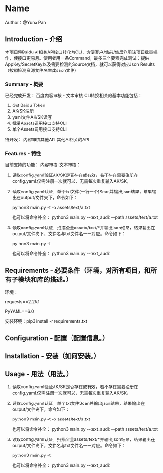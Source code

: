 # Name

 Author：@Yuna Pan

## Introduction - 介绍

本项目将Baidu AI相关API接口转化为CLI，方便客户/售前/售后利用该项目批量操作，使接口更易用。使用者用一条Command，最多三个要素完成测试：提供AppKey/SecretKey以及需要检测的Source文档，就可以获得对应Json Results（按照检测资源文件名生成Json文件）

### Summary - 概要

已经完成开发：
百度内容审核 - 文本审核
CLI转换相关的基本功能包括：
1. Get Baidu Token
2. AK/SK注册
3. yaml文件AK/SK读写
4. 批量Assets调用接口支持CLI
5. 单个Assets调用接口支持CLI

待开发：
内容审核其他API
其他AI相关的API

### Features - 特性

目前支持的功能：
内容审核-文本审核：
1. 读取config.yaml验证AK/SK是否存在或有效，若不存在需要注册在config.yaml.仅需注册一次就可以，无需每次重复输入AK/SK。
2. 读取config.yaml认证，单个txt文件(一行一个)Scan并输出json结果，结果输出在output/文件夹下，命令如下：
    
    python3 main.py -t -p assets/text/a.txt 

    也可以将命令补全：
    python3 main.py --text_audit --path assets/text/a.txt 
    

3.  读取config.yaml认证，扫描全量assets/text/*并输出json结果，结果输出在output/文件夹下，文件名与txt文件名一一对应。命令如下：
    
    python3 main.py -t 

    也可以将命令补全：
    python3 main.py --text_audit


## Requirements - 必要条件（环境，对所有项目，和所有子模块和库的描述。）

环境：


requests==2.25.1


PyYAML==6.0

安装环境：pip3 install -r requirements.txt 

## Configuration - 配置（配置信息。）

## Installation - 安装（如何安装。）

## Usage - 用法（用法。）
1. 读取config.yaml验证AK/SK是否存在或有效，若不存在需要注册在config.yaml.仅需注册一次就可以，无需每次重复输入AK/SK。
2. 读取config.yaml认证，单个txt文件Scan并输出json结果，结果输出在output/文件夹下，命令如下：
    
    python3 main.py -t -p assets/text/a.txt 

    也可以将命令补全：
    python3 main.py --text_audit --path assets/text/a.txt 
    

3.  读取config.yaml认证，扫描全量assets/text/*并输出json结果，结果输出在output/文件夹下，文件名与txt文件名一一对应。命令如下：
    
    python3 main.py -t 

    也可以将命令补全：
    python3 main.py --text_audit

